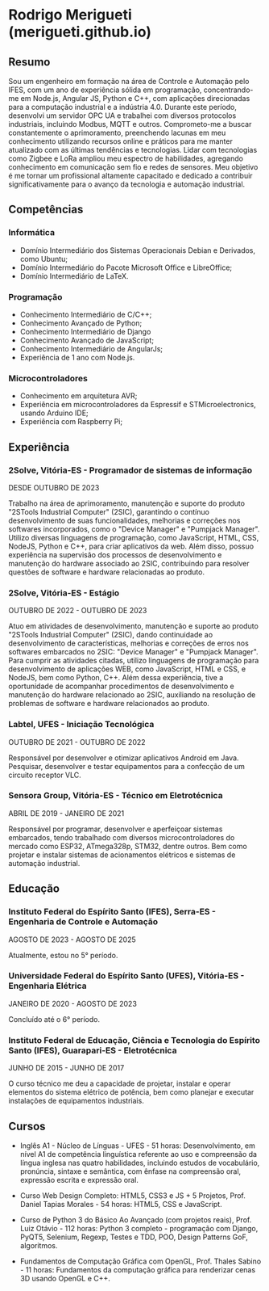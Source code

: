 # Rodrigo Merigueti (merigueti.github.io)

## Resumo

Sou um engenheiro em formação na área de Controle e Automação pelo IFES, com um ano de experiência sólida em programação, concentrando-me em Node.js, Angular JS, Python e C++, com aplicações direcionadas para a computação industrial e a indústria 4.0. Durante este período, desenvolvi um servidor OPC UA e trabalhei com diversos protocolos industriais, incluindo Modbus, MQTT e outros. Comprometo-me a buscar constantemente o aprimoramento, preenchendo lacunas em meu conhecimento utilizando recursos online e práticos para me manter atualizado com as últimas tendências e tecnologias. Lidar com tecnologias como Zigbee e LoRa ampliou meu espectro de habilidades, agregando conhecimento em comunicação sem fio e redes de sensores. Meu objetivo é me tornar um profissional altamente capacitado e dedicado a contribuir significativamente para o avanço da tecnologia e automação industrial.

## Competências

### Informática
- Domínio Intermediário dos Sistemas Operacionais Debian e Derivados, como Ubuntu;
- Domínio Intermediário do Pacote Microsoft Office e LibreOffice;
- Domínio Intermediário de LaTeX.

### Programação
- Conhecimento Intermediário de C/C++;
- Conhecimento Avançado de Python;
- Conhecimento Intermediário de Django
- Conhecimento Avançado de JavaScript;
- Conhecimento Intermediário de AngularJs;
- Experiência de 1 ano com Node.js.

### Microcontroladores
- Conhecimento em arquitetura AVR;
- Experiência em microcontroladores da Espressif e STMicroelectronics, usando Arduino IDE;
- Experiência com Raspberry Pi;

## Experiência

### 2Solve, Vitória-ES - Programador de sistemas de informação
DESDE OUTUBRO DE 2023

Trabalho na área de aprimoramento, manutenção e suporte do produto "2STools Industrial Computer" (2SIC), garantindo o contínuo desenvolvimento de suas funcionalidades, melhorias e correções nos softwares incorporados, como o "Device Manager" e "Pumpjack Manager". Utilizo diversas linguagens de programação, como JavaScript, HTML, CSS, NodeJS, Python e C++, para criar aplicativos da web. Além disso, possuo experiência na supervisão dos processos de desenvolvimento e manutenção do hardware associado ao 2SIC, contribuindo para resolver questões de software e hardware relacionadas ao produto.

### 2Solve, Vitória-ES - Estágio
OUTUBRO DE 2022 - OUTUBRO DE 2023

Atuo em atividades de desenvolvimento, manutenção e suporte ao produto "2STools Industrial Computer" (2SIC), dando continuidade ao desenvolvimento de características, melhorias e correções de erros nos softwares embarcados no 2SIC: "Device Manager" e "Pumpjack Manager". Para cumprir as atividades citadas, utilizo linguagens de programação para desenvolvimento de aplicações WEB, como JavaScript, HTML e CSS, e NodeJS, bem como Python, C++. Além dessa experiência, tive a oportunidade de acompanhar procedimentos de desenvolvimento e manutenção do hardware relacionado ao 2SIC, auxiliando na resolução de problemas de software e hardware relacionados ao produto.

### Labtel, UFES - Iniciação Tecnológica
OUTUBRO DE 2021 - OUTUBRO DE 2022

Responsável por desenvolver e otimizar aplicativos Android em Java. Pesquisar, desenvolver e testar equipamentos para a confecção de um circuito receptor VLC.

### Sensora Group, Vitória-ES - Técnico em Eletrotécnica
ABRIL DE 2019 - JANEIRO DE 2021

Responsável por programar, desenvolver e aperfeiçoar sistemas embarcados, tendo trabalhado com diversos microcontroladores do mercado como ESP32, ATmega328p, STM32, dentre outros. Bem como projetar e instalar sistemas de acionamentos elétricos e sistemas de automação industrial.

## Educação

### Instituto Federal do Espírito Santo (IFES), Serra-ES - Engenharia de Controle e Automação
AGOSTO DE 2023 - AGOSTO DE 2025

Atualmente, estou no 5° período.

### Universidade Federal do Espírito Santo (UFES), Vitória-ES - Engenharia Elétrica
JANEIRO DE 2020 - AGOSTO DE 2023

Concluído até o 6° período.

### Instituto Federal de Educação, Ciência e Tecnologia do Espírito Santo (IFES), Guarapari-ES - Eletrotécnica
JUNHO DE 2015 - JUNHO DE 2017

O curso técnico me deu a capacidade de projetar, instalar e operar elementos do sistema elétrico de potência, bem como planejar e executar instalações de equipamentos industriais.

## Cursos

- Inglês A1 - Núcleo de Línguas - UFES - 51 horas: Desenvolvimento, em nível A1 de competência linguística referente ao uso e compreensão da língua inglesa nas quatro habilidades, incluindo estudos de vocabulário, pronúncia, sintaxe e semântica, com ênfase na compreensão oral, expressão escrita e expressão oral.

- Curso Web Design Completo: HTML5, CSS3 e JS + 5 Projetos, Prof. Daniel Tapias Morales - 54 horas: HTML5, CSS e JavaScript.

- Curso de Python 3 do Básico Ao Avançado (com projetos reais), Prof. Luiz Otávio - 112 horas: Python 3 completo - programação com Django, PyQT5, Selenium, Regexp, Testes e TDD, POO, Design Patterns GoF, algoritmos.

- Fundamentos de Computação Gráfica com OpenGL, Prof. Thales Sabino - 11 horas: Fundamentos da computação gráfica para renderizar cenas 3D usando OpenGL e C++.
